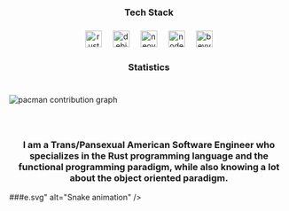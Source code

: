 <h3 align="center">Tech Stack</h3>

###

<div align="center">
  <img src="https://skillicons.dev/icons?i=rust" height="30" alt="rust logo"  />
  <img width="12" />
  <img src="https://cdn.jsdelivr.net/gh/devicons/devicon/icons/debian/debian-original.svg" height="30" alt="debian logo"  />
  <img width="12" />
  <img src="https://cdn.simpleicons.org/neovim/57A143" height="30" alt="neovim logo"  />
  <img width="12" />
  <img src="https://cdn.jsdelivr.net/gh/devicons/devicon/icons/nodejs/nodejs-original.svg" height="30" alt="nodejs logo"  />
  <img width="12" />
  <img src="https://skillicons.dev/icons?i=bevy" height="30" alt="bevy logo"  />
</div>

###

<h3 align="center">Statistics</h3>

###

<br clear="both">

<picture>
  <source media="(prefers-color-scheme: dark)" srcset="https://raw.githubusercontent.com/GITSN00ZE/GITSN00ZE/output/pacman-contribution-graph-dark.svg">
  <source media="(prefers-color-scheme: light)" srcset="https://raw.githubusercontent.com/GITSN00ZE/GITSN00ZE/output/pacman-contribution-graph.svg">
  <img alt="pacman contribution graph" src="https://raw.githubusercontent.com/GITSN00ZE/GITSN00ZE/output/pacman-contribution-graph.svg">
</picture>

###

<br clear="both">

<h3 align="center">I am a Trans/Pansexual American Software Engineer who specializes in the Rust programming language and the functional programming paradigm, while also knowing a lot about the object oriented paradigm.</h3>

###e.svg" alt="Snake animation" />

###
